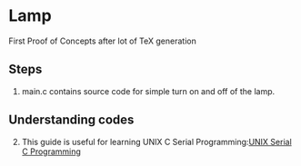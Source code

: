 # Lamp
First Proof of Concepts after lot of TeX generation  

## Steps  
1. main.c contains source code for simple turn on and off of the lamp.    

## Understanding codes  
2. This guide is useful for learning UNIX C Serial Programming:[UNIX Serial C Programming](https://www.cmrr.umn.edu/~strupp/serial.html)
